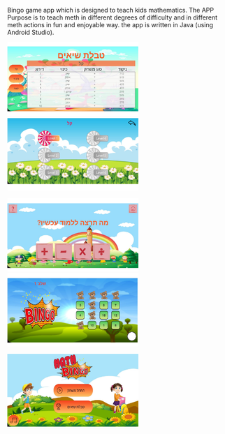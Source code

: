  Bingo game app which is designed to teach kids mathematics. The APP Purpose is to
teach meth in different degrees of difficulty and in different meth actions in fun and
enjoyable way. the app is written in Java (using Android Studio).


 <img src="images/TableRecords.jpg" width="300">      <img src="images/level.jpg" width="300">

 
 <img src="images/InvoiceOperation.jpg" width="300">         <img src="images/bingo.jpg" width="300">
 
 
 <img src="images/homePage.jpg" width="300">
